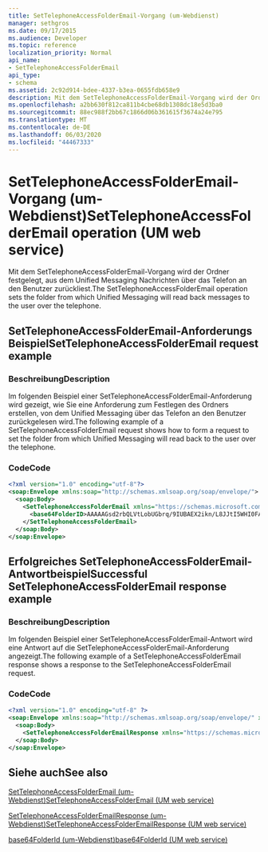 ```yaml
---
title: SetTelephoneAccessFolderEmail-Vorgang (um-Webdienst)
manager: sethgros
ms.date: 09/17/2015
ms.audience: Developer
ms.topic: reference
localization_priority: Normal
api_name:
- SetTelephoneAccessFolderEmail
api_type:
- schema
ms.assetid: 2c92d914-bdee-4337-b3ea-0655fdb658e9
description: Mit dem SetTelephoneAccessFolderEmail-Vorgang wird der Ordner festgelegt, aus dem Unified Messaging Nachrichten über das Telefon an den Benutzer zurückliest.
ms.openlocfilehash: a2bb630f812ca811b4cbe68db1308dc18e5d3ba0
ms.sourcegitcommit: 88ec988f2bb67c1866d06b361615f3674a24e795
ms.translationtype: MT
ms.contentlocale: de-DE
ms.lasthandoff: 06/03/2020
ms.locfileid: "44467333"
---
```

# <a name="settelephoneaccessfolderemail-operation-um-web-service"></a><span data-ttu-id="5ea8c-103">SetTelephoneAccessFolderEmail-Vorgang (um-Webdienst)</span><span class="sxs-lookup"><span data-stu-id="5ea8c-103">SetTelephoneAccessFolderEmail operation (UM web service)</span></span>

<span data-ttu-id="5ea8c-104">Mit dem SetTelephoneAccessFolderEmail-Vorgang wird der Ordner festgelegt, aus dem Unified Messaging Nachrichten über das Telefon an den Benutzer zurückliest.</span><span class="sxs-lookup"><span data-stu-id="5ea8c-104">The SetTelephoneAccessFolderEmail operation sets the folder from which Unified Messaging will read back messages to the user over the telephone.</span></span>
  
## <a name="settelephoneaccessfolderemail-request-example"></a><span data-ttu-id="5ea8c-105">SetTelephoneAccessFolderEmail-Anforderungs Beispiel</span><span class="sxs-lookup"><span data-stu-id="5ea8c-105">SetTelephoneAccessFolderEmail request example</span></span>

### <a name="description"></a><span data-ttu-id="5ea8c-106">Beschreibung</span><span class="sxs-lookup"><span data-stu-id="5ea8c-106">Description</span></span>

<span data-ttu-id="5ea8c-107">Im folgenden Beispiel einer SetTelephoneAccessFolderEmail-Anforderung wird gezeigt, wie Sie eine Anforderung zum Festlegen des Ordners erstellen, von dem Unified Messaging über das Telefon an den Benutzer zurückgelesen wird.</span><span class="sxs-lookup"><span data-stu-id="5ea8c-107">The following example of a SetTelephoneAccessFolderEmail request shows how to form a request to set the folder from which Unified Messaging will read back to the user over the telephone.</span></span>
  
### <a name="code"></a><span data-ttu-id="5ea8c-108">Code</span><span class="sxs-lookup"><span data-stu-id="5ea8c-108">Code</span></span>

```XML
<?xml version="1.0" encoding="utf-8"?>
<soap:Envelope xmlns:soap="http://schemas.xmlsoap.org/soap/envelope/">
  <soap:Body>
    <SetTelephoneAccessFolderEmail xmlns="https://schemas.microsoft.com/exchange/services/2006/messages">
      <base64FolderID>AAAAAGsd2rbQLVtLobUGbrq/9IUBAEX2ikn/L8JJtI5WHI0FAW8AAAFXHhsAAA==</base64FolderID>
    </SetTelephoneAccessFolderEmail>
  </soap:Body>
</soap:Envelope>
```

## <a name="successful-settelephoneaccessfolderemail-response-example"></a><span data-ttu-id="5ea8c-109">Erfolgreiches SetTelephoneAccessFolderEmail-Antwortbeispiel</span><span class="sxs-lookup"><span data-stu-id="5ea8c-109">Successful SetTelephoneAccessFolderEmail response example</span></span>

### <a name="description"></a><span data-ttu-id="5ea8c-110">Beschreibung</span><span class="sxs-lookup"><span data-stu-id="5ea8c-110">Description</span></span>

<span data-ttu-id="5ea8c-111">Im folgenden Beispiel einer SetTelephoneAccessFolderEmail-Antwort wird eine Antwort auf die SetTelephoneAccessFolderEmail-Anforderung angezeigt.</span><span class="sxs-lookup"><span data-stu-id="5ea8c-111">The following example of a SetTelephoneAccessFolderEmail response shows a response to the SetTelephoneAccessFolderEmail request.</span></span>
  
### <a name="code"></a><span data-ttu-id="5ea8c-112">Code</span><span class="sxs-lookup"><span data-stu-id="5ea8c-112">Code</span></span>

```XML
<?xml version="1.0" encoding="utf-8" ?> 
<soap:Envelope xmlns:soap="http://schemas.xmlsoap.org/soap/envelope/" xmlns:xsi="http://www.w3.org/2001/XMLSchema-instance" xmlns:xsd="http://www.w3.org/2001/XMLSchema">
  <soap:Body>
    <SetTelephoneAccessFolderEmailResponse xmlns="https://schemas.microsoft.com/exchange/services/2006/messages" /> 
  </soap:Body>
</soap:Envelope>
```

## <a name="see-also"></a><span data-ttu-id="5ea8c-113">Siehe auch</span><span class="sxs-lookup"><span data-stu-id="5ea8c-113">See also</span></span>



[<span data-ttu-id="5ea8c-114">SetTelephoneAccessFolderEmail (um-Webdienst)</span><span class="sxs-lookup"><span data-stu-id="5ea8c-114">SetTelephoneAccessFolderEmail (UM web service)</span></span>](settelephoneaccessfolderemail-um-web-service.md)
  
[<span data-ttu-id="5ea8c-115">SetTelephoneAccessFolderEmailResponse (um-Webdienst)</span><span class="sxs-lookup"><span data-stu-id="5ea8c-115">SetTelephoneAccessFolderEmailResponse (UM web service)</span></span>](settelephoneaccessfolderemailresponse-um-web-service.md)
  
[<span data-ttu-id="5ea8c-116">base64FolderId (um-Webdienst)</span><span class="sxs-lookup"><span data-stu-id="5ea8c-116">base64FolderId (UM web service)</span></span>](base64folderid-um-web-service.md)

